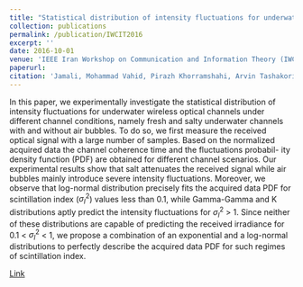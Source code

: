 ```yaml
---
title: "Statistical distribution of intensity fluctuations for underwater wireless optical channels in the presence of air bubbles"
collection: publications
permalink: /publication/IWCIT2016
excerpt: ''
date: 2016-10-01
venue: 'IEEE Iran Workshop on Communication and Information Theory (IWCIT)'
paperurl: 
citation: 'Jamali, Mohammad Vahid, Pirazh Khorramshahi, Arvin Tashakori, Ata Chizari, Shadi Shahsavari, Sajjad AbdollahRamezani, Masoome Fazelian, Sima Bahrani, and Jawad A. Salehi. "Statistical distribution of intensity fluctuations for underwater wireless optical channels in the presence of air bubbles." In 2016 IEEE Iran Workshop on Communication and Information Theory (IWCIT), pp. 1-6.'
---
```

In this paper, we experimentally investigate the statistical distribution of intensity fluctuations for underwater wireless optical channels under different channel conditions, namely fresh and salty underwater channels with and without air bubbles. To do so, we first measure the received optical signal with a large number of samples. Based on the normalized acquired data the channel coherence time and the fluctuations probabil- ity density function (PDF) are obtained for different channel scenarios. Our experimental results show that salt attenuates the received signal while air bubbles mainly introduce severe intensity fluctuations. Moreover, we observe that log-normal distribution precisely fits the acquired data PDF for scintillation index (${\sigma}_I^2$) values less than 0.1, while Gamma-Gamma and K distributions aptly predict the intensity fluctuations for ${\sigma}_I^2$ > 1. Since neither of these distributions are capable of predicting the received irradiance for 0.1 < ${\sigma}_I^2$ < 1, we propose a combination of an exponential and a log-normal distributions to perfectly describe the acquired data PDF for such regimes of scintillation index.

[Link](https://ieeexplore.ieee.org/iel7/7486621/7491605/07491626.pdf)
